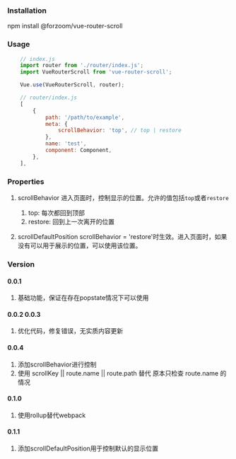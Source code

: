 ### Installation

npm install @forzoom/vue-router-scroll

### Usage

```javascript
	// index.js
	import router from './router/index.js';
	import VueRouterScroll from 'vue-router-scroll';

	Vue.use(VueRouterScroll, router);

	// router/index.js
	[
		{
			path: '/path/to/example',
			meta: {
				scrollBehavior: 'top', // top | restore
			},
			name: 'test',
			component: Component,
		},
	],
```

### Properties

1. scrollBehavior 进入页面时，控制显示的位置。允许的值包括`top`或者`restore`
	1. top: 每次都回到顶部
	1. restore: 回到上一次离开的位置

1. scrollDefaultPosition scrollBehavior = 'restore'时生效。进入页面时，如果没有可以用于展示的位置，可以使用该位置。

### Version

#### 0.0.1

1. 基础功能，保证在存在popstate情况下可以使用

#### 0.0.2 0.0.3

1. 优化代码，修复错误，无实质内容更新

#### 0.0.4

1. 添加scrollBehavior进行控制
1. 使用 scrollKey || route.name || route.path 替代 原本只检查 route.name 的情况

#### 0.1.0

1. 使用rollup替代webpack

#### 0.1.1

1. 添加scrollDefaultPosition用于控制默认的显示位置